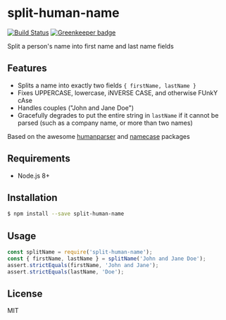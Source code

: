 # split-human-name

[![Build Status](https://travis-ci.org/compwright/split-human-name.svg?branch=master)](https://travis-ci.org/compwright/split-human-name) [![Greenkeeper badge](https://badges.greenkeeper.io/compwright/split-human-name.svg)](https://greenkeeper.io/)

Split a person's name into first name and last name fields

## Features

* Splits a name into exactly two fields `{ firstName, lastName }`
* Fixes UPPERCASE, lowercase, iNVERSE CASE, and otherwise FUnkY cAse
* Handles couples ("John and Jane Doe")
* Gracefully degrades to put the entire string in `lastName` if it cannot be parsed (such as a company name, or more than two names)

Based on the awesome [humanparser](https://www.npmjs.com/package/humanparser) and [namecase](https://www.npmjs.com/package/namecase) packages

## Requirements

* Node.js 8+

## Installation

```bash
$ npm install --save split-human-name
```

## Usage

```javascript
const splitName = require('split-human-name');
const { firstName, lastName } = splitName('John and Jane Doe');
assert.strictEquals(firstName, 'John and Jane');
assert.strictEquals(lastName, 'Doe');
```

## License

MIT
